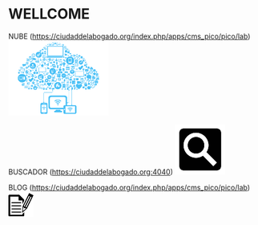# WELLCOME

NUBE (https://ciudaddelabogado.org/index.php/apps/cms_pico/pico/lab) ![](https://github.com/lawyercity/web/blob/master/cloud3.png)  

BUSCADOR (https://ciudaddelabogado.org:4040) ![](https://github.com/lawyercity/web/blob/master/search.png)  

BLOG (https://ciudaddelabogado.org/index.php/apps/cms_pico/pico/lab) ![](https://github.com/lawyercity/web/blob/master/blog.png)  
